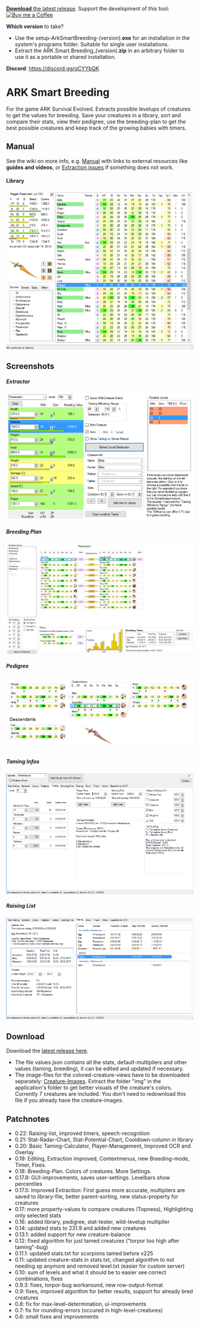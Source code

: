 [**Download** the latest release](https://github.com/cadon/ARKStatsExtractor/releases/latest). Support the development of this tool: [<img src="https://az743702.vo.msecnd.net/cdn/kofi2.png?v=a" alt="Buy me a Coffee" height="36">](https://ko-fi.com/826WMCII3B24)

**Which version** to take?

* Use the setup-ArkSmartBreeding-(version).**exe** for an installation in the system's programs folder. Suitable for single user installations.
* Extract the ARK.Smart.Breeding_(version).**zip** in an arbitrary folder to use it as a portable or shared installation.


**Discord**: https://discord.gg/qCYYbQK

# ARK Smart Breeding

For the game ARK Survival Evolved. Extracts possible levelups of creatures to get the values for breeding. Save your creatures in a library, sort and compare their stats, view their pedigree, use the breeding-plan to get the best possible creatures and keep track of the growing babies with timers.

## Manual
See the wiki on more info, e.g. [Manual](https://github.com/cadon/ARKStatsExtractor/wiki/Manual) with links to external resources like **guides and videos**, or [Extraction issues](https://github.com/cadon/ARKStatsExtractor/wiki/Extraction-issues) if something does not work.


#### Library
[![Screenshot](img/library.png)](https://github.com/cadon/ARKStatsExtractor/releases/latest)

## Screenshots
##### Extractor
[![Screenshot](img/extractor.png)](https://github.com/cadon/ARKStatsExtractor/releases/latest)
##### Breeding Plan
[![Screenshot](img/breedingplan.png)](https://github.com/cadon/ARKStatsExtractor/releases/latest)
##### Pedigree
[![Screenshot](img/pedigree.png)](https://github.com/cadon/ARKStatsExtractor/releases/latest)
##### Taming Infos
[![Screenshot](img/taming.png)](https://github.com/cadon/ARKStatsExtractor/releases/latest)
##### Raising List
[![Screenshot](img/raising.png)](https://github.com/cadon/ARKStatsExtractor/releases/latest)

## Download
Download the [latest release here](https://github.com/cadon/ARKStatsExtractor/releases/latest).

* The file values.json contains all the stats, default-multipliers and other values (taming, breeding), it can be edited and updated if necessary.
* The image-files for the colored-creature-views have to be downloaded separately: [Creature-Images](https://github.com/cadon/ARKStatsExtractor/raw/master/images.zip). Extract the folder "img" in the application's folder to get better visuals of the creature's colors. Currently 7 creatures are included. You don't need to redownload this file if you already have the creature-images.

## Patchnotes
* 0.22: Raising-list, improved timers, speech-recognition
* 0.21: Stat-Radar-Chart, Stat-Potential-Chart, Cooldown-column in library
* 0.20: Basic Taming-Calculator, Player-Management, Improved OCR and Overlay
* 0.19: Editing, Extraction improved, Contextmenus, new Breeding-mode, Timer, Fixes.
* 0.18: Breeding-Plan. Colors of creatures. More Settings.
* 0.17.8: GUI-improvements, saves user-settings. Levelbars show percentiles
* 0.17.5: Improved Extraction: First guess more accurate, multipliers are saved to library-file, better parent-sorting, new status-property for creatures
* 0.17: more property-values to compare creatures (Topness), Highlighting only selected stats
* 0.16: added library, pedigree, stat-tester, wild-levelup multiplier
* 0.14: updated stats to 231.9 and added new creatures
* 0.13.1: added support for new creature-balance
* 0.12: fixed algorithm for just tamed creatures ("torpor too high after taming"-bug)
* 0.11.1: updated stats.txt for scorpions tamed before v225
* 0.11: updated creature-stats in stats.txt, changed algorithm to not needing xp anymore and removed level.txt (easier for custom server)
* 0.10: sum of levels and what it should be to easier see correct combinations, fixes
* 0.9.3: fixes, torpor-bug workaround, new row-output-format
* 0.9: fixes, improved algorithm for better results, support for already bred creatures
* 0.8: fix for max-level-determination, ui-improvements
* 0.7: fix for rounding-errors (occured in high-level-creatures)
* 0.6: small fixes and improvements
